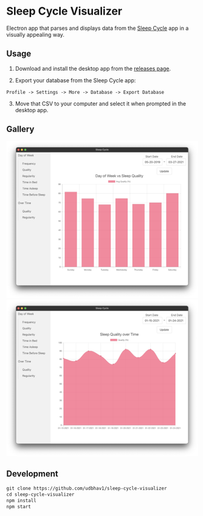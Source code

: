 # Sleep Cycle Visualizer

Electron app that parses and displays data from the [Sleep Cycle](https://www.sleepcycle.com/) app in a visually appealing way.

## Usage

1. Download and install the desktop app from the [releases page](https://github.com/udbhav1/sleep-cycle-visualizer/releases).

2. Export your database from the Sleep Cycle app:
```
Profile -> Settings -> More -> Database -> Export Database
```
3. Move that CSV to your computer and select it when prompted in the desktop app.

## Gallery

![bar-chart](./assets/bar-chart.png)
![line-chart](./assets/line-chart.png)

## Development

```
git clone https://github.com/udbhav1/sleep-cycle-visualizer
cd sleep-cycle-visualizer
npm install
npm start
```

